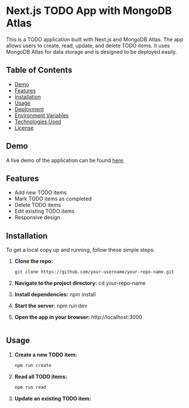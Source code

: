 # Next.js TODO App with MongoDB Atlas

This is a TODO application built with Next.js and MongoDB Atlas. The app allows users to create, read, update, and delete TODO items. It uses MongoDB Atlas for data storage and is designed to be deployed easily.

## Table of Contents

- [Demo](#demo)
- [Features](#features)
- [Installation](#installation)
- [Usage](#usage)
- [Deployment](#deployment)
- [Environment Variables](#environment-variables)
- [Technologies Used](#technologies-used)
- [License](#license)

## Demo

A live demo of the application can be found [here](https://your-deployed-app-url.com).

## Features

- Add new TODO items
- Mark TODO items as completed
- Delete TODO items
- Edit existing TODO items
- Responsive design

## Installation

To get a local copy up and running, follow these simple steps:

1. **Clone the repo:**

   ```sh
   git clone https://github.com/your-username/your-repo-name.git
2. **Navigate to the project directory:**
    cd your-repo-name
3. **Install dependencies:**
    npm install
4. **Start the server:**
    npm run dev
5. **Open the app in your browser:**
    http://localhost:3000
   ```

## Usage

1. **Create a new TODO item:**

   ```sh
   npm run create
   ```

2. **Read all TODO items:**

   ```sh
   npm run read
   ```

3. **Update an existing TODO item:**